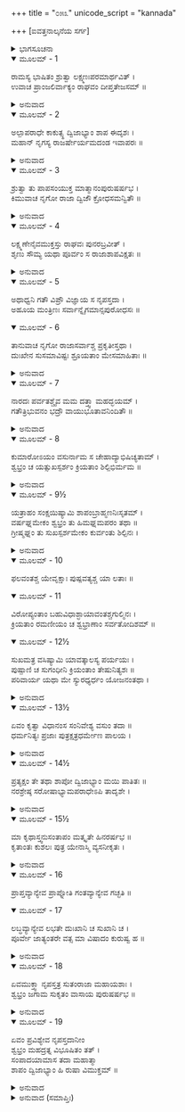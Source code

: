 +++
title = "೦೫೩"
unicode_script = "kannada"

+++
[ಐವತ್ತನಾಲ್ಕನೆಯ ಸರ್ಗ]



<details><summary>ಭಾಗಸೂಚನಾ</summary>

ನೃಗನು ಪುತ್ರನಿಗೆ ರಾಜ್ಯವನ್ನು ಒಪ್ಪಿಸಿ, ಸುಂದರವಾದ ಹೊಂಡವನ್ನು ರಚಿಸಿ ಅದರಲ್ಲಿ ಪ್ರವೇಶಿಸಿ ಶಾಪವನ್ನು ಅನುಭವಿಸಿದುದು
</details>

<details open><summary>ಮೂಲಮ್ - 1</summary>

ರಾಮಸ್ಯ ಭಾಷಿತಂ ಶ್ರುತ್ವಾ ಲಕ್ಷ್ಮಣಃಪರಮಾರ್ಥವಿತ್ ।  
ಉವಾಚ ಪ್ರಾಂಜಲಿರ್ವಾಕ್ಯಂ ರಾಘವಂ ದೀಪ್ತತೇಜಸಮ್ ॥
</details>

<details><summary>ಅನುವಾದ</summary>

ಶ್ರೀರಾಮನ ಭಾಷಣವನ್ನು ಕೇಳಿ ಪರಮಾರ್ಥವನ್ನು ತಿಳಿದಿದ್ದ ಲಕ್ಷ್ಮಣನು ಎರಡೂ ಕೈಮುಗಿದು ಮಹಾ ತೇಜಸ್ವಿ ಯಾದ ಶ್ರೀರಘುನಾಥನಲ್ಲಿ ಹೇಳಿದನು.॥1॥
</details>

<details open><summary>ಮೂಲಮ್ - 2</summary>

ಅಲ್ಪಾಪರಾಧೇ ಕಾಕುತ್ಸ್ಥ ದ್ವಿಜಾಭ್ಯಾಂ ಶಾಪ ಈದೃಶಃ ।  
ಮಹಾನ್ ನೃಗಸ್ಯ ರಾಜರ್ಷೇರ್ಯಮದಂಡ ಇವಾಪರಃ ॥
</details>

<details><summary>ಅನುವಾದ</summary>

ರಾಘವ! ಆ ಇಬ್ಬರೂ ಬ್ರಾಹ್ಮಣರು ಅಲ್ಪವಾದ ಅಪರಾಧಕ್ಕಾಗಿ ರಾಜರ್ಷಿ ನೃಗನಿಗೆ ಯಮದಂಡದಂತಹ ಮಹಾಶಾಪ ಕೊಟ್ಟರು.॥2॥
</details>

<details open><summary>ಮೂಲಮ್ - 3</summary>

ಶ್ರುತ್ವಾ ತು ಪಾಪಸಂಯುಕ್ತ ಮಾತ್ಮಾನಂಪುರುಷರ್ಷಭ ।  
ಕಿಮುವಾಚ ನೃಗೋ ರಾಜಾ ದ್ವಿಜೌ ಕ್ರೋಧಸಮನ್ವಿತೌ ॥
</details>

<details><summary>ಅನುವಾದ</summary>

ಪುರುಷಶ್ರೇಷ್ಠನೇ! ತಾನು ಶಾಪರೂಪೀ ಪಾಪದಿಂದ ಕೂಡಿರುವುದನ್ನು ಕೇಳಿ, ನೃಗರಾಜನು ಆ ಕ್ರೋಧೀ ಬ್ರಾಹ್ಮಣರಲ್ಲಿ ಏನು ಹೇಳಿದನು.॥3॥
</details>

<details open><summary>ಮೂಲಮ್ - 4</summary>

ಲಕ್ಷ್ಮಣೇನೈವಮುಕ್ತಸ್ತು ರಾಘವಃ ಪುನರಬ್ರವೀತ್ ।  
ಶೃಣು ಸೌಮ್ಯ ಯಥಾ ಪೂರ್ವಂ ಸ ರಾಜಾಶಾಪವಿಕ್ಷತಃ ॥
</details>

<details><summary>ಅನುವಾದ</summary>

ಲಕ್ಷ್ಮಣನು ಹೀಗೆ ಕೇಳಿದಾಗ ಶ್ರೀರಾಮನು ಪುನಃ ಹೇಳಿದನು - ಸೌಮ್ಯ! ಹಿಂದೆ ಶಾಪಗ್ರಸ್ತನಾದ ನೃಜರಾಜನು ಹೇಳಿದುದನ್ನು ತಿಳಿಸುವೆನು ಕೇಳು.॥4॥
</details>

<details open><summary>ಮೂಲಮ್ - 5</summary>

ಅಥಾಧ್ವನಿ ಗತೌ ವಿಪ್ರೌ ವಿಜ್ಞಾಯ ಸ ನೃಪಸ್ತದಾ ।  
ಅಹೂಯ ಮಂತ್ರಿಣಃ ಸರ್ವಾನ್ನೈಗಮಾನ್ಸಪುರೋಧಸಃ ॥
</details>

<details open><summary>ಮೂಲಮ್ - 6</summary>

ತಾನುವಾಚ ನೃಗೋ ರಾಜಾಸರ್ವಾಶ್ಚ ಪ್ರಕೃತೀಸ್ತಥಾ ।  
ದುಃಖೇನ ಸುಸಮಾವಿಷ್ಟಃ ಶ್ರೂಯತಾಂ ಮೇಸಮಾಹಿತಾಃ ॥
</details>

<details><summary>ಅನುವಾದ</summary>

ಆ ಇಬ್ಬರೂ ಬ್ರಾಹ್ಮಣರು ಹೊರಟುಹೋದರು, ಈಗ ಎಲ್ಲೋ ದಾರಿಯಲ್ಲಿ ಇರಬಹುದೆಂದು ತಿಳಿದು ನೃಗರಾಜನು ಮಂತ್ರಿಗಳನ್ನು, ಸಮಸ್ತ ಪುರವಾಸಿಗಳನ್ನು, ಪುರೋಹಿತರನ್ನು, ಸಮಸ್ತ ಪ್ರಜೆಗಳನ್ನು ಕರೆಸಿ, ದುಃಖದಿಂದ ಪೀಡಿತನಾಗಿ - ನೀವು ಸಾವಧಾನವಾಗಿ ನನ್ನ ಮಾತನ್ನು ಕೇಳಿರಿ ಎಂದು ಹೇಳಿದನು.॥5-6॥
</details>

<details open><summary>ಮೂಲಮ್ - 7</summary>

ನಾರದಃ ಪರ್ವತಶ್ಚೈವ ಮಮ ದತ್ತ್ವಾ ಮಹದ್ಭಯಮ್ ।  
ಗತೌತ್ರಿಭುವನಂ ಭದ್ರೌ ವಾಯುಭೂತಾವನಿಂದಿತೌ ॥
</details>

<details><summary>ಅನುವಾದ</summary>

ಮಂಗಳ ಸ್ವರೂಪರಾದ, ಅನಿಂದ್ಯರಾದ ದೇವರ್ಷಿ ನಾರದರು ಮತ್ತು ಪರ್ವತ ಋಷಿಗಳು ನನ್ನ ಬಳಿಗೆ ಬಂದು, ಆ ಇಬ್ಬರು ಬ್ರಾಹ್ಮಣರು ಕೊಟ್ಟ ಶಾಪದ ಮಾತನ್ನು ಹೇಳಿ ನನಗೆ ಮಹಾ ಭಯವನ್ನು ಕೊಟ್ಟು ವಾಯುವಿನಂತೆ ತೀವ್ರಗತಿಯಿಂದ ಬ್ರಹ್ಮಲೋಕಕ್ಕೆ ತೆರಳಿದರು.॥7॥
</details>

<details open><summary>ಮೂಲಮ್ - 8</summary>

ಕುಮಾರೋಽಯಂ ವಸುರ್ನಾಮ ಸ ಚೇಹಾದ್ಯಾಭಿಷಿಚ್ಯತಾಮ್ ।  
ಶ್ವಭ್ರಂ ಚ ಯತ್ಸುಖಸ್ಪರ್ಶಂ ಕ್ರಿಯತಾಂ ಶಿಲ್ಪಿಭಿರ್ಮಮ ॥
</details>

<details><summary>ಅನುವಾದ</summary>

ಈ ವಸು ಎಂಬ ರಾಜಕುಮಾರನನ್ನು ರಾಜ್ಯದ ಪಟ್ಟಾಭಿಷೇಕ ಮಾಡಲಾಗುವುದು. ಶಿಲ್ಪಿಗಳು ಮುಂದೆ ನನ್ನ ವಾಸಕ್ಕಾಗಿ ಸುಖಸ್ಪರ್ಶವಿರುವ ಒಂದು ಹೊಂಡವನ್ನು ನಿರ್ಮಿಸಲಿ.॥8॥
</details>

<details open><summary>ಮೂಲಮ್ - 9½</summary>

ಯತ್ರಾಹಂ ಸಂಕ್ಷಯಿಷ್ಯಾಮಿ ಶಾಪಂಬ್ರಾಹ್ಮಣನಿಃಸೃತಮ್ ।  
ವರ್ಷಘ್ನಮೇಕಂ ಶ್ವಭ್ರಂ ತು ಹಿಮಘ್ನಮಪರಂ ತಥಾ ॥  
ಗ್ರೀಷ್ಮಘ್ನಂ ತು ಸುಖಸ್ಪರ್ಶಮೇಕಂ ಕುರ್ವಂತು ಶಿಲ್ಪಿನಃ ।
</details>

<details><summary>ಅನುವಾದ</summary>

ಬ್ರಾಹ್ಮಣರು ಕೊಟ್ಟ ಶಾಪವನ್ನು ಅಲ್ಲೇ ಇದ್ದು ನಾನು ಕಳೆಯುವೆನು. ಮಳೆಗಾಲದ ಕಷ್ಟ ನಿವಾರಿಸುವ ಒಂದು  ಹೊಂಡವನ್ನು, ಚಳಿಗಾಲದ ತೊಂದರೆ ಆಗದಂತಹ ಮತ್ತೊಂದು ಹೊಂಡವನ್ನು, ಬೇಸಿಗೆಯ ಬೇಗೆ ತಾಗದಂತಹ ಮೂರನೆಯ ಹೊಂಡವನ್ನು, ಹೀಗೆ ಸುಖಸ್ಪರ್ಶದಾಯಕ ಹೊಂಡಗಳನ್ನು ಶಿಲ್ಪಿಗಳು ಸಿದ್ಧಗೊಳಿಸಲಿ.॥9½॥
</details>

<details open><summary>ಮೂಲಮ್ - 10</summary>

ಫಲವಂತಶ್ಚ ಯೇವೃಕ್ಷಾಃ ಪುಷ್ಪವತ್ಯಶ್ಚ ಯಾ ಲತಾಃ ॥
</details>

<details open><summary>ಮೂಲಮ್ - 11</summary>

ವಿರೋಪ್ಯಂತಾಂ ಬಹುವಿಧಾಶ್ಛಾಯಾವಂತಶ್ಚಗುಲ್ಮಿನಃ ।  
ಕ್ರಿಯತಾಂ ರಮಣೀಯಂ ಚ ಶ್ವಭ್ರಾಣಾಂ ಸರ್ವತೋದಿಶಮ್ ॥
</details>

<details open><summary>ಮೂಲಮ್ - 12½</summary>

ಸುಖಮತ್ರ ವಸಿಷ್ಯಾಮಿ ಯಾವತ್ಕಾಲಸ್ಯ ಪರ್ಯಯಃ ।  
ಪುಷ್ಪಾಣಿ ಚ ಸುಗಂಧೀನಿ ಕ್ರಿಯಂತಾಂ ತೇಷುನಿತ್ಯಶಃ ॥  
ಪರಿವಾರ್ಯ ಯಥಾ ಮೇ ಸ್ಯುರಧ್ಯರ್ಧಂ ಯೋಜನಂತಥಾ ।
</details>

<details><summary>ಅನುವಾದ</summary>

ಫಲಬಿಡುವ ವೃಕ್ಷಗಳನ್ನು, ಹೂವು ಬಿಡುವ ಲತೆಗಳನ್ನು ಈ ಹೊಂಡಗಳಲ್ಲಿ ನೆಡಿರಿ. ದಟ್ಟವಾದ ನೆರಳನ್ನು ಕೊಡುವ ಅನೇಕ ಪ್ರಕಾರದ ವೃಕ್ಷಗಳನ್ನು ನೆಡುವಂತಾಗಲಿ. ಆ ಹೊಂಡಗಳ ಸುತ್ತಲೂ ಒಂದೂವರೆ ಯೋಜನದ ಭೂಮಿಯು ತುಂಬಾ ರಮಣೀಯವಾಗಿರಲಿ. ಶಾಪದ ಸಮಯ ಕಳೆಯುವವರೆಗೆ ನಾನು ಅಲ್ಲೇ ಸುಖವಾಗಿ ಇರುವೆನು. ಆ ಹೊಂಡಗಳಲ್ಲಿ ಸುಗಂಧಿತ ಪುಷ್ಪಗಳು ತುಂಬಿರಲಿ.॥10-12½॥
</details>

<details open><summary>ಮೂಲಮ್ - 13½</summary>

ಏವಂ ಕೃತ್ವಾ ವಿಧಾನಂಸ ಸಂನಿವೇಶ್ಯ ವಸುಂ ತದಾ ॥  
ಧರ್ಮನಿತ್ಯಃ ಪ್ರಜಾಃ ಪುತ್ರಕ್ಷತ್ರಧರ್ಮೇಣ ಪಾಲಯ ।
</details>

<details><summary>ಅನುವಾದ</summary>

ಹೀಗೆ ವ್ಯವಸ್ಥೆ ಮಾಡಿ ರಾಜಕುಮಾರ ವಸುಗೆ ಸಿಂಹಾಸನದಲ್ಲಿ ಕುಳ್ಳಿರಿಸಿ, ರಾಜನು ಆಗ ಹೇಳಿದನು - ಮಗು! ನೀನು ಪ್ರತಿದಿನ ಧರ್ಮ ಪರಾಯಣನಾಗಿ ಕ್ಷತ್ರಿಯ ಧರ್ಮಕ್ಕನುಸಾರ ಪ್ರಜೆಯನ್ನು ಪಾಲಿಸುತ್ತಾ ಇರು.॥13½॥
</details>

<details open><summary>ಮೂಲಮ್ - 14½</summary>

ಪ್ರತ್ಯಕ್ಷಂ ತೇ ತಥಾ ಶಾಪೋ ದ್ವಿಜಾಭ್ಯಾಂ ಮಯಿ ಪಾತಿತಃ ॥  
ನರಶ್ರೇಷ್ಠ ಸರೋಷಾಭ್ಯಾಮಪರಾಧೇಽಪಿ ತಾದೃಶೇ ।
</details>

<details><summary>ಅನುವಾದ</summary>

ಇಬ್ಬರು ಬ್ರಾಹ್ಮಣರು ಶಾಪದ ಮೂಲಕ ನನ್ನ ಪ್ರಹಾರ ಮಾಡಿದುದು ನಿನ್ನ ಕಣ್ಣ ಮುಂದೆಯೇ ಇದೆ. ನರಶ್ರೇಷ್ಠನೇ! ಅಂತಹ ಅಲ್ಪ ಅಪರಾಧಕ್ಕಾಗಿ ಸಿಟ್ಟುಗೊಂಡು ಅವರು ನನಗೆ ಶಾಪ ಕೊಟ್ಟರು.॥14½॥
</details>

<details open><summary>ಮೂಲಮ್ - 15½</summary>

ಮಾ ಕೃಥಾಸ್ತ್ವನುಸಂತಾಪಂ ಮತ್ಕೃತೇ ಹಿನರರ್ಷಭ ॥  
ಕೃತಾಂತಃ ಕುಶಲಃ ಪುತ್ರ ಯೇನಾಸ್ಮಿ ವ್ಯಸನೀಕೃತಃ ।
</details>

<details><summary>ಅನುವಾದ</summary>

ಪುರುಷಪ್ರವರ! ನೀನು ನನಗಾಗಿ ದುಃಖಿಸಬೇಡ. ಮಗು! ಯಾವುದರಿಂದ ನನಗೆ ವ್ಯಸನಿಯಾಗಿಸಿ, ಸಂಕಟದಲ್ಲಿ ಹಾಕಿದೆಯೋ, ತಾನು ಮಾಡಿದ ಆ ಪ್ರಾಚೀನ ಕರ್ಮವೇ ಅನುಕೂಲ-ಪ್ರತಿಕೂಲ ಫಲ ಕೊಡುವುದರಲ್ಲಿ ಸಮರ್ಥವಾಗಿದೆ.॥15½॥
</details>

<details open><summary>ಮೂಲಮ್ - 16</summary>

ಪ್ರಾಪ್ತವ್ಯಾನ್ಯೇವ ಪ್ರಾಪ್ನೋತಿ ಗಂತವ್ಯಾನ್ಯೇವ ಗಚ್ಛತಿ ॥
</details>

<details open><summary>ಮೂಲಮ್ - 17</summary>

ಲಬ್ಧವ್ಯಾನ್ಯೇವ ಲಭತೇ ದುಃಖಾನಿ ಚ ಸುಖಾನಿ ಚ ।  
ಪೂರ್ವೇ ಜಾತ್ಯಂತರೇ ವತ್ಸ ಮಾ ವಿಷಾದಂ ಕುರುಷ್ವ ಹ ॥
</details>

<details><summary>ಅನುವಾದ</summary>

ವತ್ಸ! ಹಿಂದಿನ ಜನ್ಮದಲ್ಲಿ ಮಾಡಿದ ಕರ್ಮಕ್ಕನುಸಾರ ಮನುಷ್ಯನು ಅದೇ ವಸ್ತುಗಳನ್ನು ಪಡೆಯುತ್ತಾನೆ. ಅದನ್ನು ಪಡೆಯುವ ಅಧಿಕಾರಿ ಅವನೇ ಆಗಿದ್ದಾನೆ. ಅವನಿಗೆ ನಿಯತವಾದ ಎಲ್ಲಿಗೆ ಹೋಗಲು ಅನಿವಾರ್ಯವಾಗಿದೆಯೋ ಅದೇ ಸ್ಥಾನಗಳಿಗೆ ಹೋಗುತ್ತಾನೆ ಮತ್ತು ಸುಖ-ದುಃಖಗಳನ್ನು ಪಡೆಯುತ್ತಾನೆ. ಆದ್ದರಿಂದ ನೀನು ವಿಷಾದಪಡಬೇಡ.॥16-17॥
</details>

<details open><summary>ಮೂಲಮ್ - 18</summary>

ಏವಮುಕ್ತ್ವಾ ನೃಪಸ್ತತ್ರ ಸುತಂರಾಜಾ ಮಹಾಯಶಾಃ ।  
ಶ್ವಭ್ರಂ ಜಗಾಮ ಸುಕೃತಂ ವಾಸಾಯ ಪುರುಷರ್ಷಭ ॥
</details>

<details><summary>ಅನುವಾದ</summary>

ಲಕ್ಷ್ಮಣ! ತನ್ನ ಪುತ್ರನಲ್ಲಿ ಹೀಗೆ ಹೇಳಿದ ಮಹಾ ಯಶಸ್ವೀ ನೃಗರಾಜನು ತಾನು ವಾಸಿಸಲು ಸುಂದರವಾಗಿ ನಿರ್ಮಿಸಿದ ಹೊಂಡದಲ್ಲಿ ಪ್ರವೇಶಿಸಿದನು.॥18॥
</details>

<details open><summary>ಮೂಲಮ್ - 19</summary>

ಏವಂ ಪ್ರವಿಶ್ಯೇವ ನೃಪಸ್ತದಾನೀಂ  
ಶ್ವಭ್ರಂ ಮಹದ್ರತ್ನ ವಿಭೂಷಿತಂ ತತ್ ।  
ಸಂಪಾದಯಾಮಾಸ ತದಾ ಮಹಾತ್ಮಾ  
ಶಾಪಂ ದ್ವಿಜಾಭ್ಯಾಂ ಹಿ ರುಷಾ ವಿಮುಕ್ತಮ್ ॥
</details>

<details><summary>ಅನುವಾದ</summary>

ಈ ರೀತಿ ಆ ರತ್ನಭೂಷಿತ ಮಹಾಗರ್ತದಲ್ಲಿ ಪ್ರವೇಶಿಸಿದಾಗ ಮಹಾತ್ಮಾ ನೃಗರಾಜನು ಬ್ರಾಹ್ಮಣರಿಂದ ರೋಷಪೂರ್ವಕ ಕೊಟ್ಟಿರುವ ಆ ಶಾಪವನ್ನು ಅನುಭವಿಸತೊಡಗಿದನು.॥19॥
</details>

<details><summary>ಅನುವಾದ (ಸಮಾಪ್ತಿಃ)</summary>

ಶ್ರೀವಾಲ್ಮೀಕಿ ವಿರಚಿತ ಆರ್ಷರಾಮಾಯಣ ಆದಿಕಾವ್ಯದ ಉತ್ತರ ಕಾಂಡದಲ್ಲಿ ಐವತ್ತನಾಲ್ಕನೆಯ ಸರ್ಗ ಪೂರ್ಣವಾಯಿತು. ॥54॥
</details>

